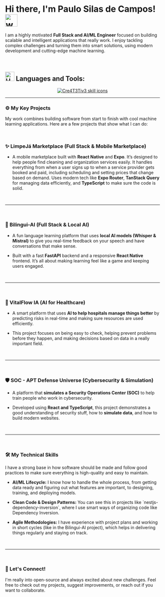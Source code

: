 <div>
  <h1>Hi there, I'm Paulo Silas de Campos!  <img src="https://user-images.githubusercontent.com/72663882/171687151-bb31c996-c9d2-49c8-b593-734946893b23.gif" alt="waving hand gif" aria-hidden="true" width="40" /> </h1> 
  <p>I am a highly motivated <b>Full Stack and AI/ML Engineer</b> focused on building scalable and intelligent applications that really work. I enjoy tackling complex challenges and turning them into smart solutions, using modern development and cutting-edge machine learning.</p>
</div>

<br>

## <img src="https://raw.githubusercontent.com/Tarikul-Islam-Anik/Animated-Fluent-Emojis/master/Emojis/Objects/Hammer%20and%20Wrench.png" alt="Hammer and Wrench" width="30" height="30" /> **Languages and Tools:**  
<p align="center">
  <a href="https://skillicons.dev">
    <img src="https://skillicons.dev/icons?i=py,go,rust,cpp,ts,js,html,css,latex,ai,fastapi,nodejs,spring,react,nextjs,svelte,tailwind,tauri,vite,electron,npm,figma,obsidian,aws,azure,gcp,terraform,docker,kubernetes,nginx,linux,arch,bsd,bash,sqlite,postgresql,dynamodb,cassandra,mongodb,elasticsearch,redis,graphql,kafka,rabbitmq,tensorflow,opencv,pytorch,grafana,prometheus,github,gitlab,git,vscode,md&perline=18" alt="Cre4T3Tiv3 skill icons" />
  </a>
</p>

<hr>


### ⚙️ My Key Projects

<p>My work combines building software from start to finish with cool machine learning applications. Here are a few projects that show what I can do:</p>

<br>

<h3>✨ LimpeJá Marketplace (Full Stack & Mobile Marketplace)</h3>
<ul>
    <li>
        <p>A mobile marketplace built with <b>React Native</b> and <b>Expo</b>. It’s designed to help people find cleaning and organization services easily.
      It handles everything from when a user signs up to when a service provider gets booked and paid, including scheduling and setting prices that change based on demand.
       Uses modern tech like <b>Expo Router</b>, <b>TanStack Query</b> for managing data efficiently, and <b>TypeScript</b> to make sure the code is solid.</p>
    </li>

</ul>

<br>
<hr>
<br>

<h3>🤖 Bilingui-AI (Full Stack & Local AI)</h3>
<ul>
    <li>
        <p>A fun language learning platform that uses <b>local AI models (Whisper & Mistral)</b> to give you real-time feedback on your speech and have conversations that make sense.</p>
    </li>
    <li>
        <p>Built with a fast <b>FastAPI</b> backend and a responsive <b>React Native</b> frontend. It’s all about making learning feel like a game and keeping users engaged.</p>
    </li>
</ul>

<br>
<hr>
<br>

<h3>🏥 VitalFlow IA (AI for Healthcare)</h3>
<ul>
    <li>
        <p>A smart platform that uses <b>AI to help hospitals manage things better</b> by predicting risks in real-time and making sure resources are used efficiently.</p>
    </li>
    <li>
        <p>This project focuses on being easy to check, helping prevent problems before they happen, and making decisions based on data in a really important field.</p>
    </li>
</ul>

<br>
<hr>
<br>

<h3>🛡️ SOC - APT Defense Universe (Cybersecurity & Simulation)</h3>
<ul>
    <li>
        <p>A platform that <b>simulates a Security Operations Center (SOC)</b> to help train people who work in cybersecurity.</p>
    </li>
    <li>
        <p>Developed using <b>React and TypeScript</b>, this project demonstrates a good understanding of security stuff, how to <b>simulate data</b>, and how to build modern websites.</p>
    </li>
</ul>

<br>
<hr>
<br>

### 🛠️ My Technical Skills

<p>I have a strong base in how software should be made and follow good practices to make sure everything is high-quality and easy to maintain.</p>

<ul>
    <li>
        <p><b>AI/ML Lifecycle:</b> I know how to handle the whole process, from getting data ready and figuring out what features are important, to designing, training, and deploying models.</p>
    </li>
    <li>
        <p><b>Clean Code & Design Patterns:</b> You can see this in projects like `nestjs-dependency-inversion`, where I use smart ways of organizing code like Dependency Inversion.</p>
    </li>
    <li>
        <p><b>Agile Methodologies:</b> I have experience with project plans and working in short cycles (like in the Bilingui-AI project), which helps in delivering things regularly and staying on track.</p>
    </li>
</ul>

<br>
<hr>
<br>

### 🤝 Let's Connect!

<p>I'm really into open-source and always excited about new challenges. Feel free to check out my projects, suggest improvements, or reach out if you want to collaborate.</p>
